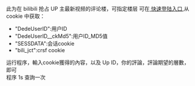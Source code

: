 此为在 bilibili 抢占 UP 主最新视频的评论楼，可指定楼层
可在<a href="https://passport.bilibili.com/ajax/miniLogin/minilogin">
    快速登陆入口</a>,从 cookie 中获取：</br>
    <ul>
    <li>"DedeUserID":用户ID</li>
    <li>"DedeUserID__ckMd5":用户ID_MD5值</li>
    <li>"SESSDATA":会话cookie</li>
    <li>"bili_jct":crsf cookie</li>
    </ul>
    运行程序，輸入cookie獲得的內容，以及 Up ID，你的評論，評論期望的層數，即可</br>
    程序 1s 查詢一次
